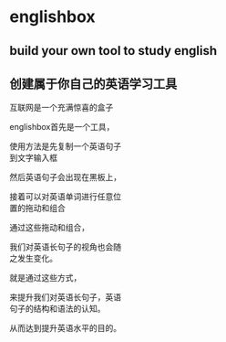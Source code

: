 # englishbox
<h2>build your own tool to study english</h2>
<h2>创建属于你自己的英语学习工具</h2>

<div style="width:200px";height:80px;display:flex;flex-direction:column;color:white;background-color:darkgreen;">

<p>互联网是一个充满惊喜的盒子</p>
<p>englishbox首先是一个工具，</p>
<p>使用方法是先复制一个英语句子到文字输入框</p>
<p>然后英语句子会出现在黑板上，</p>
<p>接着可以对英语单词进行任意位置的拖动和组合</p>
<p>通过这些拖动和组合，</p>
<p>我们对英语长句子的视角也会随之发生变化。</p>
<p>就是通过这些方式，</p>
<p>来提升我们对英语长句子，英语句子的结构和语法的认知。</p>
<p>从而达到提升英语水平的目的。</p>

</div>
